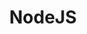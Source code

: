 ---
title: "NodeJS"
layout: category
permalink: /categories/nodejs
author_profile: true
taxonomy: NodeJS
sidebar:
    nav: "categories"
---